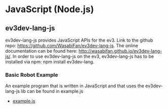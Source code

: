 # JavaScript (Node.js)
## ev3dev-lang-js
ev3dev-lang-js provides JavaScript APIs for the ev3. Link to the github repo: https://github.com/WasabiFan/ev3dev-lang-js. The online documentation can be found here: http://wasabifan.github.io/ev3dev-lang-js/. In order to use ev3dev-lang-js on the ev3, ev3dev-lang-js has to be installed via npm: npm install ev3dev-lang.

### Basic Robot Example
An example program that is written in JavaScript and that uses the ev3dev-lang-js lib can be found in example.js 
- [example.js](example.js)
